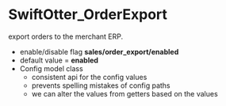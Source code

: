 # SwiftOtter_OrderExport

export orders to the merchant ERP.

- enable/disable flag **sales/order_export/enabled**
- default value = **enabled**
- Config model class
  - consistent api for the config values
  - prevents spelling mistakes of config paths
  - we can alter the values from getters based on the values
